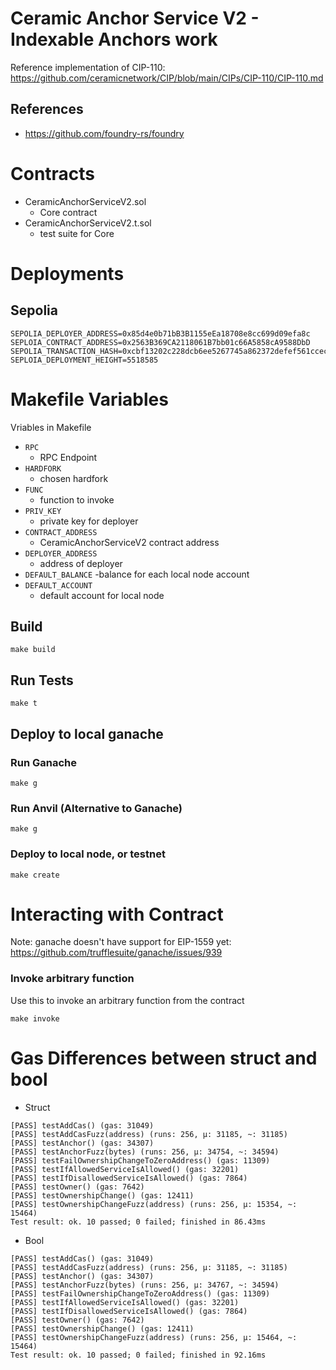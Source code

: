 # Ceramic Anchor Service V2 - Indexable Anchors work
Reference implementation of CIP-110:
https://github.com/ceramicnetwork/CIP/blob/main/CIPs/CIP-110/CIP-110.md

## References
- https://github.com/foundry-rs/foundry

# Contracts
- CeramicAnchorServiceV2.sol
    - Core contract
- CeramicAnchorServiceV2.t.sol
    - test suite for Core

# Deployments

## Sepolia
```
SEPOLIA_DEPLOYER_ADDRESS=0x85d4e0b71bB3B1155eEa18708e8cc699d09efa8c
SEPLOIA_CONTRACT_ADDRESS=0x2563B369CA2118061B7bb01c66A5858cA9588DbD
SEPOLIA_TRANSACTION_HASH=0xcbf13202c228dcb6ee5267745a862372defef561ccec764ced391b7e1f220acd
SEPLOIA_DEPLOYMENT_HEIGHT=5518585
```

# Makefile Variables
Vriables in Makefile
- ```RPC```
    - RPC Endpoint
- ```HARDFORK```
    - chosen hardfork
- ```FUNC```
    - function to invoke
- ```PRIV_KEY```
    - private key for deployer
- ```CONTRACT_ADDRESS```
    - CeramicAnchorServiceV2 contract address
- ```DEPLOYER_ADDRESS```
    - address of deployer
- ```DEFAULT_BALANCE```
    -balance for each local node account
- ```DEFAULT_ACCOUNT```
    - default account for local node


## Build
```
make build
```

##  Run Tests
```
make t
```

## Deploy to local ganache

### Run Ganache
```
make g
```

### Run Anvil (Alternative to Ganache)
```
make g
```

### Deploy to local node, or testnet
```
make create
```

# Interacting with Contract

Note: ganache doesn't have support for EIP-1559 yet:
https://github.com/trufflesuite/ganache/issues/939

### Invoke arbitrary function
Use this to invoke an arbitrary function from the contract
```
make invoke
```

# Gas Differences between struct and bool
- Struct
```
[PASS] testAddCas() (gas: 31049)
[PASS] testAddCasFuzz(address) (runs: 256, μ: 31185, ~: 31185)
[PASS] testAnchor() (gas: 34307)
[PASS] testAnchorFuzz(bytes) (runs: 256, μ: 34754, ~: 34594)
[PASS] testFailOwnershipChangeToZeroAddress() (gas: 11309)
[PASS] testIfAllowedServiceIsAllowed() (gas: 32201)
[PASS] testIfDisallowedServiceIsAllowed() (gas: 7864)
[PASS] testOwner() (gas: 7642)
[PASS] testOwnershipChange() (gas: 12411)
[PASS] testOwnershipChangeFuzz(address) (runs: 256, μ: 15354, ~: 15464)
Test result: ok. 10 passed; 0 failed; finished in 86.43ms
```
- Bool
```
[PASS] testAddCas() (gas: 31049)
[PASS] testAddCasFuzz(address) (runs: 256, μ: 31185, ~: 31185)
[PASS] testAnchor() (gas: 34307)
[PASS] testAnchorFuzz(bytes) (runs: 256, μ: 34767, ~: 34594)
[PASS] testFailOwnershipChangeToZeroAddress() (gas: 11309)
[PASS] testIfAllowedServiceIsAllowed() (gas: 32201)
[PASS] testIfDisallowedServiceIsAllowed() (gas: 7864)
[PASS] testOwner() (gas: 7642)
[PASS] testOwnershipChange() (gas: 12411)
[PASS] testOwnershipChangeFuzz(address) (runs: 256, μ: 15464, ~: 15464)
Test result: ok. 10 passed; 0 failed; finished in 92.16ms
```
